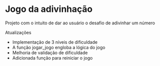 # Jogo da adivinhação
Projeto com o intuito de dar ao usuário o desafio de adivinhar um número

Atualizações
- Implementação de 3 níveis de dificuldade
- A função jogar_jogo engloba a lógica do jogo
- Melhoria de validação de dificuldade
- Adicionada função para reiniciar o jogo
